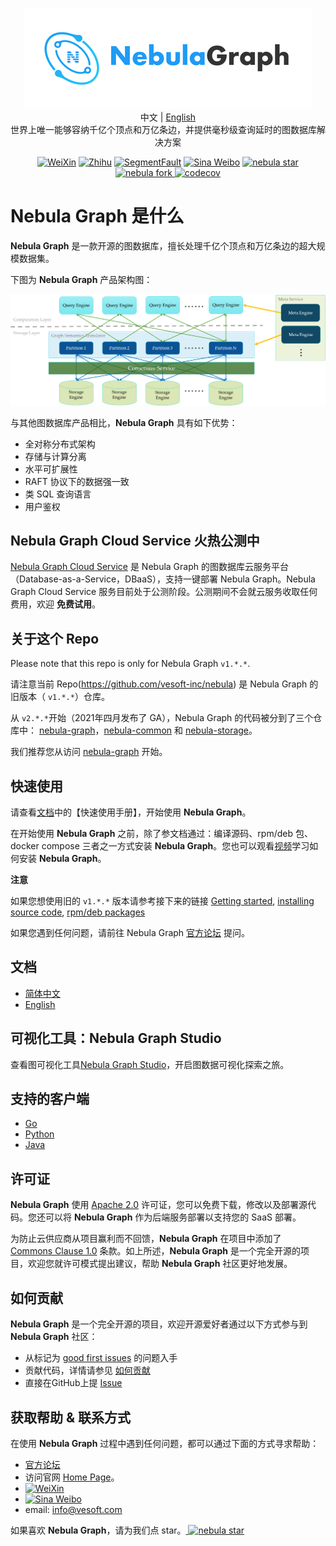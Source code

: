 <p align="center">
  <img src="docs/logo.png"/>
  <br>中文 | <a href="README.md">English</a>
  <br>世界上唯一能够容纳千亿个顶点和万亿条边，并提供毫秒级查询延时的图数据库解决方案<br>
</p>

<p align="center">
  <a href="https://user-images.githubusercontent.com/38887077/67449282-4362b300-f64c-11e9-878f-7efc373e5e55.jpg"><img src="https://img.shields.io/badge/WeChat-%E5%BE%AE%E4%BF%A1-brightgreen" alt="WeiXin"></a>
  <a href="https://www.zhihu.com/org/nebulagraph/activities"><img src="https://img.shields.io/badge/Zhihu-%E7%9F%A5%E4%B9%8E-blue" alt="Zhihu"></a>
  <a href="https://segmentfault.com/t/nebula"><img src="https://img.shields.io/badge/SegmentFault-%E6%80%9D%E5%90%A6-green" alt="SegmentFault"></a>
  <a href="https://weibo.com/p/1006067122684542/home?from=page_100606&mod=TAB#place"><img src="https://img.shields.io/badge/Weibo-%E5%BE%AE%E5%8D%9A-red" alt="Sina Weibo"></a>
  <a href="http://githubbadges.com/star.svg?user=vesoft-inc&repo=nebula&style=default">
    <img src="http://githubbadges.com/star.svg?user=vesoft-inc&repo=nebula&style=default" alt="nebula star"/>
  </a>
  <a href="http://githubbadges.com/fork.svg?user=vesoft-inc&repo=nebula&style=default">
    <img src="http://githubbadges.com/fork.svg?user=vesoft-inc&repo=nebula&style=default" alt="nebula fork"/>
  </a>
  <a href="https://codecov.io/gh/vesoft-inc/nebula">
    <img src="https://codecov.io/gh/vesoft-inc/nebula/branch/master/graph/badge.svg" alt="codecov"/>
  </a>
</p>

# Nebula Graph 是什么

**Nebula Graph** 是一款开源的图数据库，擅长处理千亿个顶点和万亿条边的超大规模数据集。

下图为 **Nebula Graph** 产品架构图：

![image](https://github.com/vesoft-inc/nebula-docs/raw/master/images/Nebula%20Arch.png)

与其他图数据库产品相比，**Nebula Graph** 具有如下优势：

* 全对称分布式架构
* 存储与计算分离
* 水平可扩展性
* RAFT 协议下的数据强一致
* 类 SQL 查询语言
* 用户鉴权

## Nebula Graph Cloud Service 火热公测中

[Nebula Graph Cloud Service](https://cloud.nebula-graph.com.cn/) 是 Nebula Graph 的图数据库云服务平台（Database-as-a-Service，DBaaS），支持一键部署 Nebula Graph。Nebula Graph Cloud Service 服务目前处于公测阶段。公测期间不会就云服务收取任何费用，欢迎 **免费试用**。

## 关于这个 Repo

Please note that this repo is only for Nebula Graph `v1.*.*`.

请注意当前 Repo(https://github.com/vesoft-inc/nebula) 是 Nebula Graph 的旧版本（ `v1.*.*`）仓库。

从 `v2.*.*`开始（2021年四月发布了 GA），Nebula Graph 的代码被分到了三个仓库中： [nebula-graph](https://github.com/vesoft-inc/nebula-graph)，[nebula-common](https://github.com/vesoft-inc/nebula-common) 和 [nebula-storage](https://github.com/vesoft-inc/nebula-storage)。

我们推荐您从访问 [nebula-graph](https://github.com/vesoft-inc/nebula-graph) 开始。

## 快速使用

请查看[文档](https://docs.nebula-graph.com.cn)中的【快速使用手册】，开始使用 **Nebula Graph**。

在开始使用 **Nebula Graph** 之前，除了参文档通过：编译源码、rpm/deb 包、 docker compose 三者之一方式安装 **Nebula Graph**。您也可以观看[视频](https://space.bilibili.com/472621355)学习如何安装 **Nebula Graph**。

**注意**

如果您想使用旧的  `v1.*.*` 版本请参考接下来的链接 [Getting started](https://docs.nebula-graph.com.cn/1.2.0/manual-CN/1.overview/2.quick-start/1.get-started/), [installing source code](https://docs.nebula-graph.com.cn/1.2.0/manual-CN/3.build-develop-and-administration/1.build/1.build-source-code/), [rpm/deb packages](https://docs.nebula-graph.com.cn/1.2.0/manual-CN/3.build-develop-and-administration/2.install/1.install-with-rpm-deb/)

如果您遇到任何问题，请前往 Nebula Graph [官方论坛](https://discuss.nebula-graph.com.cn) 提问。

## 文档

* [简体中文](https://docs.nebula-graph.com.cn/)
* [English](https://docs.nebula-graph.io/)

<!--
## 产品路线图

**Nebula Graph** 产品规划路线图请参见 [roadmap](https://github.com/vesoft-inc/nebula/wiki/Nebula-Graph-Roadmap)。
-->

## 可视化工具：Nebula Graph Studio

查看图可视化工具[Nebula Graph Studio](https://github.com/vesoft-inc/nebula-web-docker)，开启图数据可视化探索之旅。

## 支持的客户端

* [Go](https://github.com/vesoft-inc/nebula-go)
* [Python](https://github.com/vesoft-inc/nebula-python)
* [Java](https://github.com/vesoft-inc/nebula-java)

## 许可证

**Nebula Graph** 使用 [Apache 2.0](https://www.apache.org/licenses/LICENSE-2.0) 许可证，您可以免费下载，修改以及部署源代码。您还可以将 **Nebula Graph** 作为后端服务部署以支持您的 SaaS 部署。

为防止云供应商从项目赢利而不回馈，**Nebula Graph** 在项目中添加了 [Commons Clause 1.0](https://commonsclause.com/) 条款。如上所述，**Nebula Graph** 是一个完全开源的项目，欢迎您就许可模式提出建议，帮助 **Nebula Graph** 社区更好地发展。

## 如何贡献

**Nebula Graph** 是一个完全开源的项目，欢迎开源爱好者通过以下方式参与到 **Nebula Graph** 社区：

* 从标记为 [good first issues](https://github.com/vesoft-inc/nebula/issues?q=is%3Aissue+is%3Aopen+label%3A%22good+first+issue%22) 的问题入手
* 贡献代码，详情请参见 [如何贡献](https://github.com/vesoft-inc/nebula-community/blob/master/Contributors/how-to-contribute.md)
* 直接在GitHub上提 [Issue](https://github.com/vesoft-inc/nebula/issues)

## 获取帮助 & 联系方式

在使用 **Nebula Graph** 过程中遇到任何问题，都可以通过下面的方式寻求帮助：

* [官方论坛](https://discuss.nebula-graph.com.cn/)
* 访问官网 [Home Page](http://nebula-graph.io/)。
* [![WeiXin](https://img.shields.io/badge/WeChat-%E5%BE%AE%E4%BF%A1-brightgreen)](https://user-images.githubusercontent.com/38887077/67449282-4362b300-f64c-11e9-878f-7efc373e5e55.jpg)
* [![Sina Weibo](https://img.shields.io/badge/Weibo-%E5%BE%AE%E5%8D%9A-red)](https://weibo.com/p/1006067122684542/home?from=page_100606&mod=TAB#place)
* email: info@vesoft.com

如果喜欢 **Nebula Graph**，请为我们点 star。<a href="http://githubbadges.com/star.svg?user=vesoft-inc&repo=nebula&style=default">
    <img src="http://githubbadges.com/star.svg?user=vesoft-inc&repo=nebula&style=default" alt="nebula star"/>
  </a>